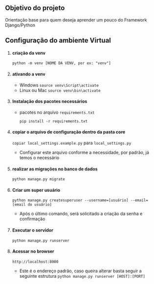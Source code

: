 ## Objetivo do projeto
Orientação base para quem deseja aprender um pouco do Framework Django/Python


## Configuração do ambiente Virtual

1. #### criação da venv
    ```python -m venv [NOME DA VENV, por ex: "venv"]```

2. #### ativando a venv
    - Windows
    ```source venv\Script\activate```
    - Linux ou Mac
    ```source venv\bin\activate```

3. #### Instalação dos pacotes necessários
    - pacotes no arquivo ```requirements.txt```

        ```pip install -r requirements.txt```
4. #### copiar o arquivo de configuração dentro da pasta core

    ```copiar local_settings.example.py``` para ```local_settings.py```
    - Configurar este arquivo conforme a necessidade, por padrão, já temos o necessário

5. #### realizar as migrações no banco de dados
    ```python manage.py migrate```

6. #### Criar um super usuário
    ```python manage.py createsuperuser --username=[usuário] --email=[email do usuário]```

    - Após o último comando, será solicitado a criação da senha e confirmação 

7. #### Executar o servidor
     ```python manage.py runserver```

8. #### Acessar no browser 
    ```http://localhost:8000```
    - Este é o endereço padrão, caso queira alterar basta seguir a seguinte estrutura
        ```python manage.py runserver [HOST]:[PORT]```